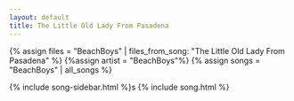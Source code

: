 ```yaml
---
layout: default
title: The Little Old Lady From Pasadena
---
```


{% assign files = "BeachBoys" | files_from_song: "The Little Old Lady From Pasadena" %}
{%assign artist = "BeachBoys"%}
{% assign songs = "BeachBoys" | all_songs %}

{% include song-sidebar.html %}s
{% include song.html %}
